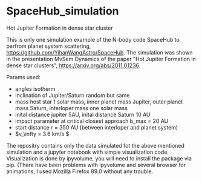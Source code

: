 # SpaceHub_simulation
Hot Jupiter Formation in dense star cluster

This is only one simulation example of the N-body code SpaceHub to perfrom planet system scattering, https://github.com/YihanWangAstro/SpaceHub. The simulation was shown in the presentation MvSem Dynamics of the paper "Hot Jupiter Formation in dense star clusters", https://arxiv.org/abs/2011.01236.  

Params used: 
- angles isotherm
- inclination of Jupiter/Saturn random but same
- mass host star 1 solar mass, inner planet mass Jupiter, outer planet mass Saturn, interloper mass one solar mass
- inital distance jupiter 5AU, inital distance Saturn 10 AU
- impact parameter at critical closest approach b_max = 20 AU
- start distance r = 350 AU (between interloper and planet system)
- $v_\infty = 3.6 km/s $

The repositry contains only the data simulated fot the above mentioned simulation and a jupyter notebook with simple visualization code. Visualization is done by ipyvolume, you will need to install the package via pip. (There have been problems with ipyvolume and several browser for animations, I used Mozilla Firefox 89.0 without any trouble.  

